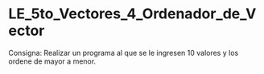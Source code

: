 # LE_5to_Vectores_4_Ordenador_de_Vector
 
Consigna:
    Realizar un programa al que se le ingresen 10 valores y los ordene de mayor a menor.
